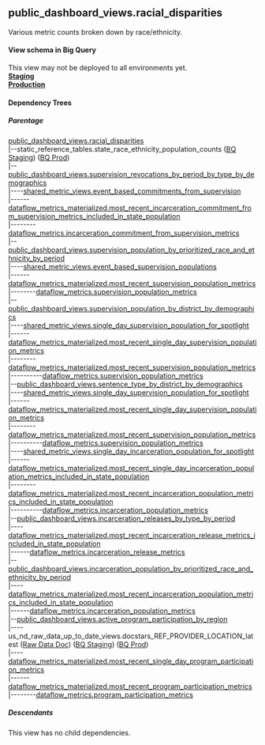 ## public_dashboard_views.racial_disparities
Various metric counts broken down by race/ethnicity.

#### View schema in Big Query
This view may not be deployed to all environments yet.<br/>
[**Staging**](https://console.cloud.google.com/bigquery?pli=1&p=recidiviz-staging&page=table&project=recidiviz-staging&d=public_dashboard_views&t=racial_disparities)
<br/>
[**Production**](https://console.cloud.google.com/bigquery?pli=1&p=recidiviz-123&page=table&project=recidiviz-123&d=public_dashboard_views&t=racial_disparities)
<br/>

#### Dependency Trees

##### Parentage
[public_dashboard_views.racial_disparities](../public_dashboard_views/racial_disparities.md) <br/>
|--static_reference_tables.state_race_ethnicity_population_counts ([BQ Staging](https://console.cloud.google.com/bigquery?pli=1&p=recidiviz-staging&page=table&project=recidiviz-staging&d=static_reference_tables&t=state_race_ethnicity_population_counts)) ([BQ Prod](https://console.cloud.google.com/bigquery?pli=1&p=recidiviz-123&page=table&project=recidiviz-123&d=static_reference_tables&t=state_race_ethnicity_population_counts)) <br/>
|--[public_dashboard_views.supervision_revocations_by_period_by_type_by_demographics](../public_dashboard_views/supervision_revocations_by_period_by_type_by_demographics.md) <br/>
|----[shared_metric_views.event_based_commitments_from_supervision](../shared_metric_views/event_based_commitments_from_supervision.md) <br/>
|------[dataflow_metrics_materialized.most_recent_incarceration_commitment_from_supervision_metrics_included_in_state_population](../dataflow_metrics_materialized/most_recent_incarceration_commitment_from_supervision_metrics_included_in_state_population.md) <br/>
|--------[dataflow_metrics.incarceration_commitment_from_supervision_metrics](../../metrics/incarceration/incarceration_commitment_from_supervision_metrics.md) <br/>
|--[public_dashboard_views.supervision_population_by_prioritized_race_and_ethnicity_by_period](../public_dashboard_views/supervision_population_by_prioritized_race_and_ethnicity_by_period.md) <br/>
|----[shared_metric_views.event_based_supervision_populations](../shared_metric_views/event_based_supervision_populations.md) <br/>
|------[dataflow_metrics_materialized.most_recent_supervision_population_metrics](../dataflow_metrics_materialized/most_recent_supervision_population_metrics.md) <br/>
|--------[dataflow_metrics.supervision_population_metrics](../../metrics/supervision/supervision_population_metrics.md) <br/>
|--[public_dashboard_views.supervision_population_by_district_by_demographics](../public_dashboard_views/supervision_population_by_district_by_demographics.md) <br/>
|----[shared_metric_views.single_day_supervision_population_for_spotlight](../shared_metric_views/single_day_supervision_population_for_spotlight.md) <br/>
|------[dataflow_metrics_materialized.most_recent_single_day_supervision_population_metrics](../dataflow_metrics_materialized/most_recent_single_day_supervision_population_metrics.md) <br/>
|--------[dataflow_metrics_materialized.most_recent_supervision_population_metrics](../dataflow_metrics_materialized/most_recent_supervision_population_metrics.md) <br/>
|----------[dataflow_metrics.supervision_population_metrics](../../metrics/supervision/supervision_population_metrics.md) <br/>
|--[public_dashboard_views.sentence_type_by_district_by_demographics](../public_dashboard_views/sentence_type_by_district_by_demographics.md) <br/>
|----[shared_metric_views.single_day_supervision_population_for_spotlight](../shared_metric_views/single_day_supervision_population_for_spotlight.md) <br/>
|------[dataflow_metrics_materialized.most_recent_single_day_supervision_population_metrics](../dataflow_metrics_materialized/most_recent_single_day_supervision_population_metrics.md) <br/>
|--------[dataflow_metrics_materialized.most_recent_supervision_population_metrics](../dataflow_metrics_materialized/most_recent_supervision_population_metrics.md) <br/>
|----------[dataflow_metrics.supervision_population_metrics](../../metrics/supervision/supervision_population_metrics.md) <br/>
|----[shared_metric_views.single_day_incarceration_population_for_spotlight](../shared_metric_views/single_day_incarceration_population_for_spotlight.md) <br/>
|------[dataflow_metrics_materialized.most_recent_single_day_incarceration_population_metrics_included_in_state_population](../dataflow_metrics_materialized/most_recent_single_day_incarceration_population_metrics_included_in_state_population.md) <br/>
|--------[dataflow_metrics_materialized.most_recent_incarceration_population_metrics_included_in_state_population](../dataflow_metrics_materialized/most_recent_incarceration_population_metrics_included_in_state_population.md) <br/>
|----------[dataflow_metrics.incarceration_population_metrics](../../metrics/incarceration/incarceration_population_metrics.md) <br/>
|--[public_dashboard_views.incarceration_releases_by_type_by_period](../public_dashboard_views/incarceration_releases_by_type_by_period.md) <br/>
|----[dataflow_metrics_materialized.most_recent_incarceration_release_metrics_included_in_state_population](../dataflow_metrics_materialized/most_recent_incarceration_release_metrics_included_in_state_population.md) <br/>
|------[dataflow_metrics.incarceration_release_metrics](../../metrics/incarceration/incarceration_release_metrics.md) <br/>
|--[public_dashboard_views.incarceration_population_by_prioritized_race_and_ethnicity_by_period](../public_dashboard_views/incarceration_population_by_prioritized_race_and_ethnicity_by_period.md) <br/>
|----[dataflow_metrics_materialized.most_recent_incarceration_population_metrics_included_in_state_population](../dataflow_metrics_materialized/most_recent_incarceration_population_metrics_included_in_state_population.md) <br/>
|------[dataflow_metrics.incarceration_population_metrics](../../metrics/incarceration/incarceration_population_metrics.md) <br/>
|--[public_dashboard_views.active_program_participation_by_region](../public_dashboard_views/active_program_participation_by_region.md) <br/>
|----us_nd_raw_data_up_to_date_views.docstars_REF_PROVIDER_LOCATION_latest ([Raw Data Doc](../../../ingest/us_nd/raw_data/docstars_REF_PROVIDER_LOCATION.md)) ([BQ Staging](https://console.cloud.google.com/bigquery?pli=1&p=recidiviz-staging&page=table&project=recidiviz-staging&d=us_nd_raw_data_up_to_date_views&t=docstars_REF_PROVIDER_LOCATION_latest)) ([BQ Prod](https://console.cloud.google.com/bigquery?pli=1&p=recidiviz-123&page=table&project=recidiviz-123&d=us_nd_raw_data_up_to_date_views&t=docstars_REF_PROVIDER_LOCATION_latest)) <br/>
|----[dataflow_metrics_materialized.most_recent_single_day_program_participation_metrics](../dataflow_metrics_materialized/most_recent_single_day_program_participation_metrics.md) <br/>
|------[dataflow_metrics_materialized.most_recent_program_participation_metrics](../dataflow_metrics_materialized/most_recent_program_participation_metrics.md) <br/>
|--------[dataflow_metrics.program_participation_metrics](../../metrics/program/program_participation_metrics.md) <br/>


##### Descendants
This view has no child dependencies.
